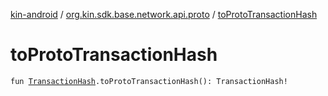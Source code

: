 [kin-android](../index.md) / [org.kin.sdk.base.network.api.proto](index.md) / [toProtoTransactionHash](./to-proto-transaction-hash.md)

# toProtoTransactionHash

`fun `[`TransactionHash`](../org.kin.sdk.base.models/-transaction-hash/index.md)`.toProtoTransactionHash(): TransactionHash!`